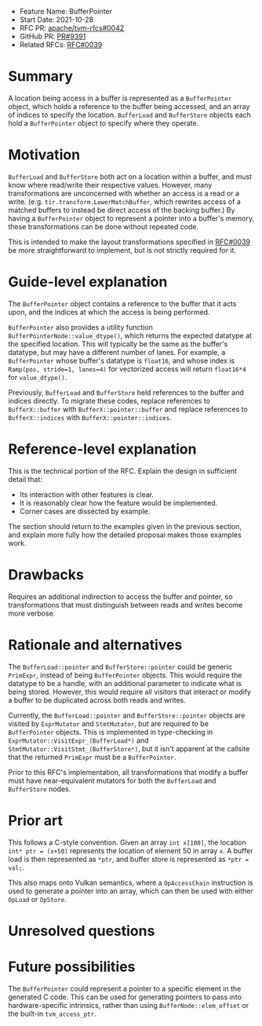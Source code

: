 - Feature Name: BufferPointer
- Start Date: 2021-10-28
- RFC PR: [apache/tvm-rfcs#0042](https://github.com/apache/tvm-rfcs/pull/0042)
- GitHub PR: [PR#9391](https://github.com/apache/tvm/pull/9391)
- Related RFCs: [RFC#0039](https://github.com/apache/tvm-rfcs/pull/0039)

# Summary
[summary]: #summary

A location being access in a buffer is represented as a
`BufferPointer` object, which holds a reference to the buffer being
accessed, and an array of indices to specify the location.
`BufferLoad` and `BufferStore` objects each hold a `BufferPointer`
object to specify where they operate.



# Motivation
[motivation]: #motivation

`BufferLoad` and `BufferStore` both act on a location within a buffer,
and must know where read/write their respective values.  However, many
transformations are unconcerned with whether an access is a read or a
write.  (e.g. `tir.transform.LowerMatchBuffer`, which rewrites access
of a matched buffers to instead be direct access of the backing
buffer.)  By having a `BufferPointer` object to represent a pointer
into a buffer's memory, these transformations can be done without
repeated code.

This is intended to make the layout transformations specified in
[RFC#0039](https://github.com/apache/tvm-rfcs/pull/0039) be more
straightforward to implement, but is not strictly required for it.

# Guide-level explanation
[guide-level-explanation]: #guide-level-explanation

The `BufferPointer` object contains a reference to the buffer that it
acts upon, and the indices at which the access is being performed.

`BufferPointer` also provides a utility function
`BufferPointerNode::value_dtype()`, which returns the expected
datatype at the specified location.  This will typically be the same
as the buffer's datatype, but may have a different number of lanes.
For example, a `BufferPointer` whose buffer's datatype is `float16`,
and whose index is `Ramp(pos, stride=1, lanes=4)` for vectorized
access will return `float16*4` for `value_dtype()`.

Previously, `BufferLoad` and `BufferStore` held references to the
buffer and indices directly.  To migrate these codes, replace
references to `BufferX::buffer` with `BufferX::pointer::buffer` and
replace references to `BufferX::indices` with
`BufferX::pointer::indices`.


# Reference-level explanation
[reference-level-explanation]: #reference-level-explanation

This is the technical portion of the RFC. Explain the design in sufficient detail that:

- Its interaction with other features is clear.
- It is reasonably clear how the feature would be implemented.
- Corner cases are dissected by example.

The section should return to the examples given in the previous section, 
and explain more fully how the detailed proposal makes those examples work.

# Drawbacks
[drawbacks]: #drawbacks

Requires an additional indirection to access the buffer and pointer,
so transformations that must distinguish between reads and writes
become more verbose.

# Rationale and alternatives
[rationale-and-alternatives]: #rationale-and-alternatives

The `BufferLoad::pointer` and `BufferStore::pointer` could be generic
`PrimExpr`, instead of being `BufferPointer` objects.  This would
require the datatype to be a handle, with an additional parameter to
indicate what is being stored.  However, this would require all
visitors that interact or modify a buffer to be duplicated across both
reads and writes.

Currently, the `BufferLoad::pointer` and `BufferStore::pointer`
objects are visited by `ExprMutator` and `StmtMutator`, but are
required to be `BufferPointer` objects.  This is implemented in
type-checking in `ExprMutator::VisitExpr_(BufferLoad*)` and
`StmtMutator::VisitStmt_(BufferStore*)`, but it isn't apparent at the
callsite that the returned `PrimExpr` must be a `BufferPointer`.

Prior to this RFC's implementation, all transformations that modify a
buffer must have near-equivalent mutators for both the `BufferLoad`
and `BufferStore` nodes.

# Prior art
[prior-art]: #prior-art

This follows a C-style convention.  Given an array `int x[100]`, the
location `int* ptr = (x+50)` represents the location of element 50 in
array `x`.  A buffer load is then represented as `*ptr`, and buffer
store is represented as `*ptr = val;`.

This also maps onto Vulkan semantics, where a `OpAccessChain`
instruction is used to generate a pointer into an array, which can
then be used with either `OpLoad` or `OpStore`.

# Unresolved questions
[unresolved-questions]: #unresolved-questions



# Future possibilities
[future-possibilities]: #future-possibilities

The `BufferPointer` could represent a pointer to a specific element in
the generated C code.  This can be used for generating pointers to
pass into hardware-specific intrinsics, rather than using
`BufferNode::elem_offset` or the built-in `tvm_access_ptr`.
